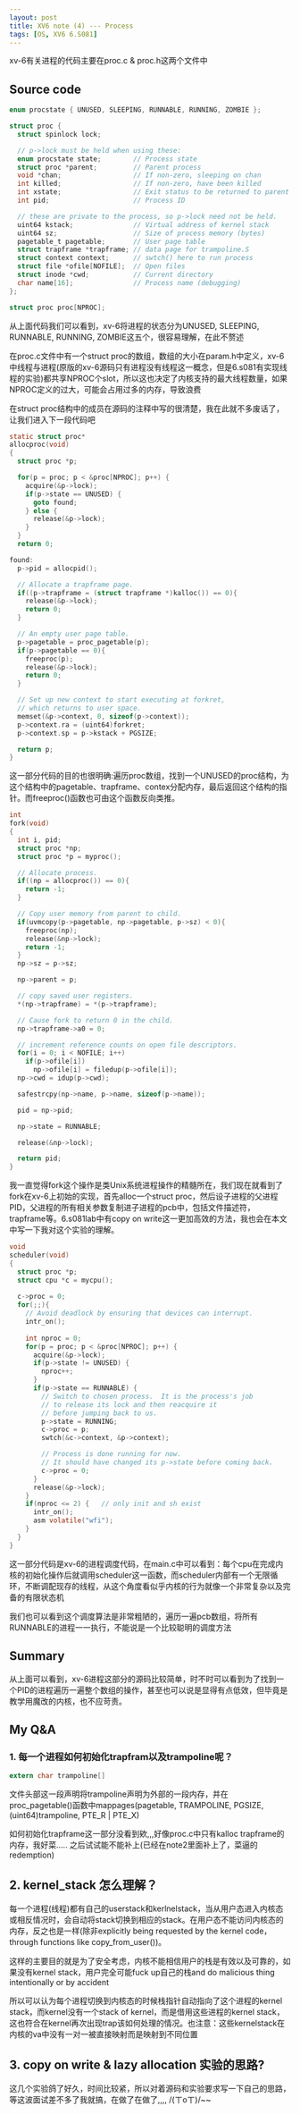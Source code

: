 ```yaml
---
layout: post
title: XV6 note (4) --- Process
tags: [OS, XV6 6.S081]
---
```


xv-6有关进程的代码主要在proc.c & proc.h这两个文件中

## Source code

```c
enum procstate { UNUSED, SLEEPING, RUNNABLE, RUNNING, ZOMBIE };

struct proc {
  struct spinlock lock;

  // p->lock must be held when using these:
  enum procstate state;        // Process state
  struct proc *parent;         // Parent process
  void *chan;                  // If non-zero, sleeping on chan
  int killed;                  // If non-zero, have been killed
  int xstate;                  // Exit status to be returned to parent's wait
  int pid;                     // Process ID

  // these are private to the process, so p->lock need not be held.
  uint64 kstack;               // Virtual address of kernel stack
  uint64 sz;                   // Size of process memory (bytes)
  pagetable_t pagetable;       // User page table
  struct trapframe *trapframe; // data page for trampoline.S
  struct context context;      // swtch() here to run process
  struct file *ofile[NOFILE];  // Open files
  struct inode *cwd;           // Current directory
  char name[16];               // Process name (debugging)
};
```

```c
struct proc proc[NPROC];
```

从上面代码我们可以看到，xv-6将进程的状态分为UNUSED, SLEEPING, RUNNABLE, RUNNING, ZOMBIE这五个，很容易理解，在此不赘述

在proc.c文件中有一个struct proc的数组，数组的大小在param.h中定义，xv-6中线程与进程(原版的xv-6源码只有进程没有线程这一概念，但是6.s081有实现线程的实验)都共享NPROC个slot，所以这也决定了内核支持的最大线程数量，如果NPROC定义的过大，可能会占用过多的内存，导致浪费

在struct proc结构中的成员在源码的注释中写的很清楚，我在此就不多废话了，让我们进入下一段代码吧

```c
static struct proc*
allocproc(void)
{
  struct proc *p;

  for(p = proc; p < &proc[NPROC]; p++) {
    acquire(&p->lock);
    if(p->state == UNUSED) {
      goto found;
    } else {
      release(&p->lock);
    }
  }
  return 0;

found:
  p->pid = allocpid();

  // Allocate a trapframe page.
  if((p->trapframe = (struct trapframe *)kalloc()) == 0){
    release(&p->lock);
    return 0;
  }

  // An empty user page table.
  p->pagetable = proc_pagetable(p);
  if(p->pagetable == 0){
    freeproc(p);
    release(&p->lock);
    return 0;
  }

  // Set up new context to start executing at forkret,
  // which returns to user space.
  memset(&p->context, 0, sizeof(p->context));
  p->context.ra = (uint64)forkret;
  p->context.sp = p->kstack + PGSIZE;

  return p;
}
```

这一部分代码的目的也很明确:遍历proc数组，找到一个UNUSED的proc结构，为这个结构中的pagetable、trapframe、contex分配内存，最后返回这个结构的指针。而freeproc()函数也可由这个函数反向类推。

```c
int
fork(void)
{
  int i, pid;
  struct proc *np;
  struct proc *p = myproc();

  // Allocate process.
  if((np = allocproc()) == 0){
    return -1;
  }

  // Copy user memory from parent to child.
  if(uvmcopy(p->pagetable, np->pagetable, p->sz) < 0){
    freeproc(np);
    release(&np->lock);
    return -1;
  }
  np->sz = p->sz;

  np->parent = p;

  // copy saved user registers.
  *(np->trapframe) = *(p->trapframe);

  // Cause fork to return 0 in the child.
  np->trapframe->a0 = 0;

  // increment reference counts on open file descriptors.
  for(i = 0; i < NOFILE; i++)
    if(p->ofile[i])
      np->ofile[i] = filedup(p->ofile[i]);
  np->cwd = idup(p->cwd);

  safestrcpy(np->name, p->name, sizeof(p->name));

  pid = np->pid;

  np->state = RUNNABLE;

  release(&np->lock);

  return pid;
}
```

我一直觉得fork这个操作是类Unix系统进程操作的精髓所在，我们现在就看到了fork在xv-6上初始的实现，首先alloc一个struct proc，然后设子进程的父进程PID，父进程的所有相关参数复制进子进程的pcb中，包括文件描述符，trapframe等。6.s081lab中有copy on write这一更加高效的方法，我也会在本文中写一下我对这个实验的理解。

```c
void
scheduler(void)
{
  struct proc *p;
  struct cpu *c = mycpu();
  
  c->proc = 0;
  for(;;){
    // Avoid deadlock by ensuring that devices can interrupt.
    intr_on();
    
    int nproc = 0;
    for(p = proc; p < &proc[NPROC]; p++) {
      acquire(&p->lock);
      if(p->state != UNUSED) {
        nproc++;
      }
      if(p->state == RUNNABLE) {
        // Switch to chosen process.  It is the process's job
        // to release its lock and then reacquire it
        // before jumping back to us.
        p->state = RUNNING;
        c->proc = p;
        swtch(&c->context, &p->context);

        // Process is done running for now.
        // It should have changed its p->state before coming back.
        c->proc = 0;
      }
      release(&p->lock);
    }
    if(nproc <= 2) {   // only init and sh exist
      intr_on();
      asm volatile("wfi");
    }
  }
}
```

这一部分代码是xv-6的进程调度代码，在main.c中可以看到：每个cpu在完成内核的初始化操作后就调用scheduler这一函数，而scheduler内部有一个无限循环，不断调配现存的线程，从这个角度看似乎内核的行为就像一个非常复杂以及完备的有限状态机

我们也可以看到这个调度算法是非常粗陋的，遍历一遍pcb数组，将所有RUNNABLE的进程一一执行，不能说是一个比较聪明的调度方法

## Summary

从上面可以看到，xv-6进程这部分的源码比较简单，时不时可以看到为了找到一个PID的进程遍历一遍整个数组的操作，甚至也可以说是显得有点低效，但毕竟是教学用魔改的内核，也不应苛责。

## My Q&A

### 1. 每一个进程如何初始化trapfram以及trampoline呢？

```c
extern char trampoline[]
```

文件头部这一段声明将trampoline声明为外部的一段内存，并在proc_pagetable()函数中mappages(pagetable, TRAMPOLINE, PGSIZE,(uint64)trampoline, PTE_R | PTE_X)

如何初始化trapframe这一部分没看到欸,,,好像proc.c中只有kalloc trapframe的内存，我好菜..... 之后试试能不能补上(已经在note2里面补上了，菜逼的redemption)

## 2. kernel_stack 怎么理解？

每一个进程(线程)都有自己的userstack和kerlnelstack，当从用户态进入内核态或相反情况时，会自动将stack切换到相应的stack。在用户态不能访问内核态的内存，反之也是一样(除非explicitly being requested by the kernel code， through functions like copy_from_user())。

这样的主要目的就是为了安全考虑，内核不能相信用户的栈是有效以及可靠的，如果没有kernel stack，用户完全可能fuck up自己的栈and do malicious thing intentionally or by accident

所以可以认为每个进程切换到内核态的时候栈指针自动指向了这个进程的kernel stack，而kernel没有一个stack of kernel，而是借用这些进程的kernel stack，这也符合在kernel再次出现trap该如何处理的情况。也注意：这些kernelstack在内核的va中没有一对一被直接映射而是映射到不同位置

## 3. copy on write & lazy allocation 实验的思路?

这几个实验鸽了好久，时间比较紧，所以对着源码和实验要求写一下自己的思路，等这波面试差不多了我就搞，在做了在做了,,,, /(ㄒoㄒ)/~~
